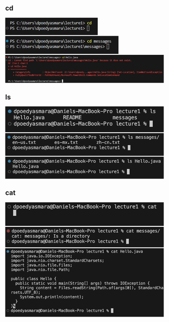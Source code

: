 cd
---
![Image](cd_no_argument.jpg)
![Image](cd_directory_argument.jpg)
![Image](cd_file_argument.jpg)

ls
---
![Image](ls_no_argument.jpg)
![Image](ls_directory_argument.jpg)
![Image](ls_file_argument.jpg)

cat
---
![Image](cat_no_argument.jpg)
![Image](cat_directory_argument.jpg)
![Image](cat_file_argument.jpg)
